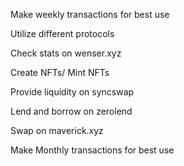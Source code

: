 Make weekly transactions for best use

Utilize different protocols

Check stats on wenser.xyz

Create NFTs/ Mint NFTs

Provide liquidity on syncswap

Lend and borrow on zerolend

Swap on maverick.xyz

Make Monthly transactions for best use
